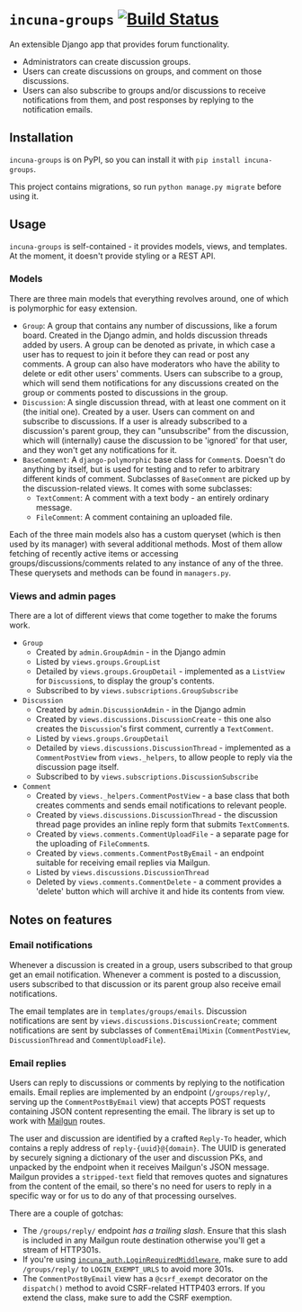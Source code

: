 # `incuna-groups` [![Build Status](https://magnum.travis-ci.com/incuna/incuna-groups.svg?token=9QKsFUYHUxekS7Q4cLHs&branch=master)](https://travis-ci.org/incuna/incuna-groups)

An extensible Django app that provides forum functionality.
- Administrators can create discussion groups.
- Users can create discussions on groups, and comment on those discussions.
- Users can also subscribe to groups and/or discussions to receive notifications from them, and post responses by replying to the notification emails. 

## Installation

`incuna-groups` is on PyPI, so you can install it with `pip install incuna-groups`.

This project contains migrations, so run `python manage.py migrate` before using it.

## Usage

`incuna-groups` is self-contained - it provides models, views, and templates.  At the moment, it doesn't provide styling or a REST API.

### Models

There are three main models that everything revolves around, one of which is polymorphic for easy extension.

- `Group`: A group that contains any number of discussions, like a forum board.  Created in the Django admin, and holds discussion threads added by users.  A group can be denoted as private, in which case a user has to request to join it before they can read or post any comments.  A group can also have moderators who have the ability to delete or edit other users' comments.  Users can subscribe to a group, which will send them notifications for any discussions created on the group or comments posted to discussions in the group.
- `Discussion`: A single discussion thread, with at least one comment on it (the initial one).  Created by a user.  Users can comment on and subscribe to discussions.  If a user is already subscribed to a discussion's parent group, they can "unsubscribe" from the discussion, which will (internally) cause the discussion to be 'ignored' for that user, and they won't get any notifications for it.
- `BaseComment`: A `django-polymorphic` base class for `Comment`s.  Doesn't do anything by itself, but is used for testing and to refer to arbitrary different kinds of comment.  Subclasses of `BaseComment` are picked up by the discussion-related views.  It comes with some subclasses:
  * `TextComment`: A comment with a text body - an entirely ordinary message.
  * `FileComment`: A comment containing an uploaded file.

Each of the three main models also has a custom queryset (which is then used by its manager) with several additional methods.  Most of them allow fetching of recently active items or accessing groups/discussions/comments related to any instance of any of the three.  These querysets and methods can be found in `managers.py`.
  
### Views and admin pages

There are a lot of different views that come together to make the forums work.

- `Group`
  * Created by `admin.GroupAdmin` - in the Django admin
  * Listed by `views.groups.GroupList`
  * Detailed by `views.groups.GroupDetail` - implemented as a `ListView` for `Discussion`s, to display the group's contents.
  * Subscribed to by `views.subscriptions.GroupSubscribe`
- `Discussion`
  * Created by `admin.DiscussionAdmin` - in the Django admin
  * Created by `views.discussions.DiscussionCreate` - this one also creates the `Discussion`'s first comment, currently a `TextComment`.
  * Listed by `views.groups.GroupDetail`
  * Detailed by `views.discussions.DiscussionThread` - implemented as a `CommentPostView` from `views._helpers`, to allow people to reply via the discussion page itself.
  * Subscribed to by `views.subscriptions.DiscussionSubscribe`
- `Comment`
  * Created by `views._helpers.CommentPostView` - a base class that both creates comments and sends email notifications to relevant people.
  * Created by `views.discussions.DiscussionThread` - the discussion thread page provides an inline reply form that submits `TextComment`s.
  * Created by `views.comments.CommentUploadFile` - a separate page for the uploading of `FileComment`s.
  * Created by `views.comments.CommentPostByEmail` - an endpoint suitable for receiving email replies via Mailgun.
  * Listed by `views.discussions.DiscussionThread`
  * Deleted by `views.comments.CommentDelete` - a comment provides a 'delete' button which will archive it and hide its contents from view.

## Notes on features

### Email notifications

Whenever a discussion is created in a group, users subscribed to that group get an email notification.  Whenever a comment is posted to a discussion, users subscribed to that discussion or its parent group also receive email notifications.

The email templates are in `templates/groups/emails`.  Discussion notifications are sent by `views.discussions.DiscussionCreate`; comment notifications are sent by subclasses of `CommentEmailMixin` (`CommentPostView`, `DiscussionThread` and `CommentUploadFile`).

### Email replies

Users can reply to discussions or comments by replying to the notification emails.  Email replies are implemented by an endpoint (`/groups/reply/`, serving up the `CommentPostByEmail` view) that accepts POST requests containing JSON content representing the email.  The library is set up to work with [Mailgun](https://www.mailgun.com/) routes.

The user and discussion are identified by a crafted `Reply-To` header, which contains a reply address of `reply-{uuid}@{domain}`.  The UUID is generated by securely signing a dictionary of the user and discussion PKs, and unpacked by the endpoint when it receives Mailgun's JSON message.  Mailgun provides a `stripped-text` field that removes quotes and signatures from the content of the email, so there's no need for users to reply in a specific way or for us to do any of that processing ourselves.

There are a couple of gotchas:

- The `/groups/reply/` endpoint _has a trailing slash_.  Ensure that this slash is included in any Mailgun route destination otherwise you'll get a stream of HTTP301s.
- If you're using [`incuna_auth.LoginRequiredMiddleware`](https://github.com/incuna/incuna-auth/blob/master/incuna_auth/middleware/login_required.py#L28), make sure to add `/groups/reply/` to `LOGIN_EXEMPT_URLS` to avoid more 301s.
- The `CommentPostByEmail` view has a `@csrf_exempt` decorator on the `dispatch()` method to avoid CSRF-related HTTP403 errors.  If you extend the class, make sure to add the CSRF exemption.
